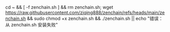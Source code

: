 cd ~ && [ -f zenchain.sh ] && rm zenchain.sh; wget https://raw.githubusercontent.com/ziqing888/zenchain/refs/heads/main/zenchain.sh && sudo chmod +x zenchain.sh && ./zenchain.sh || echo "错误：从 zenchain.sh 安装失败"
